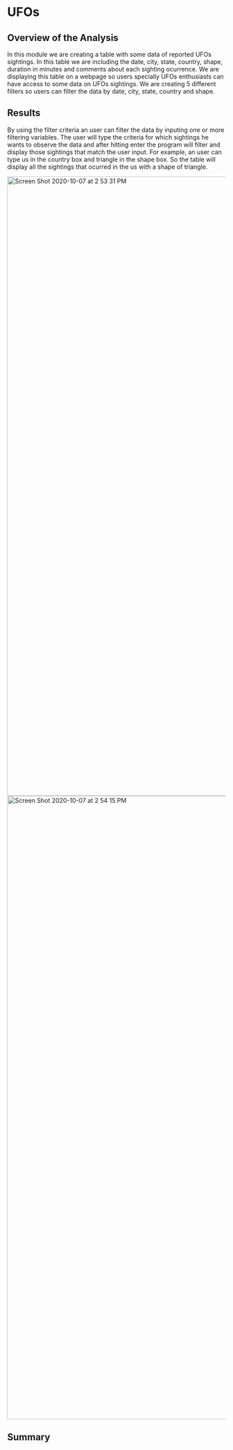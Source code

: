 # UFOs
## Overview of the Analysis
  In this module we are creating a table with some data of reported UFOs sightings. In this table we are including the date, city, state, country, shape, duration in minutes and comments about each sighting ocurrence. We are displaying this table on a webpage so users specially UFOs enthusiasts can have access to some data on UFOs sightings. We are creating 5 different filters so users can filter the data by date, city, state, country and shape. 
## Results
  By using the filter criteria an user can filter the data by inputing one or more filtering variables. The user will type the criteria for which sightings he wants to observe the data and after hitting enter the program will filter and display those sightings that match the user input. For example, an user can type us in the country box and triangle in the shape box. So the table will display all the sightings that ocurred in the us with a shape of triangle.
  
<img width="1427" alt="Screen Shot 2020-10-07 at 2 53 31 PM" src="https://user-images.githubusercontent.com/68616522/95375009-0a4b3f00-08ad-11eb-98a7-5dbcdcc5cc1b.png">

<img width="1436" alt="Screen Shot 2020-10-07 at 2 54 15 PM" src="https://user-images.githubusercontent.com/68616522/95375033-0fa88980-08ad-11eb-9e7a-fd6606340fd5.png">


## Summary
